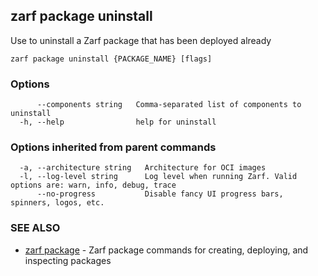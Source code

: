 ## zarf package uninstall

Use to uninstall a Zarf package that has been deployed already

```
zarf package uninstall {PACKAGE_NAME} [flags]
```

### Options

```
      --components string   Comma-separated list of components to uninstall
  -h, --help                help for uninstall
```

### Options inherited from parent commands

```
  -a, --architecture string   Architecture for OCI images
  -l, --log-level string      Log level when running Zarf. Valid options are: warn, info, debug, trace
      --no-progress           Disable fancy UI progress bars, spinners, logos, etc.
```

### SEE ALSO

* [zarf package](zarf_package.md)	 - Zarf package commands for creating, deploying, and inspecting packages

